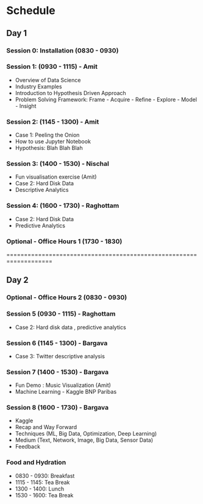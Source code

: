 # Schedule

## Day 1

### Session 0: Installation (0830 - 0930)

### Session 1: (0930 - 1115) - Amit
- Overview of Data Science
- Industry Examples
- Introduction to Hypothesis Driven Approach
- Problem Solving Framework: Frame - Acquire - Refine - Explore - Model - Insight


### Session 2: (1145 - 1300) - Amit
- Case 1: Peeling the Onion
- How to use Jupyter Notebook
- Hypothesis: Blah Blah Blah

### Session 3: (1400 - 1530) - Nischal

- Fun visualisation exercise (Amit)
- Case 2: Hard Disk Data
- Descriptive Analytics


### Session 4: (1600 - 1730) - Raghottam

- Case 2: Hard Disk Data
- Predictive Analytics


### Optional - Office Hours 1 (1730 - 1830)

===================================================================

## Day 2

### Optional - Office Hours 2 (0830 - 0930)

### Session 5 (0930 - 1115) - Raghottam

- Case 2: Hard disk data , predictive analytics


### Session 6 (1145 - 1300) - Bargava

- Case 3: Twitter descriptive analysis


### Session 7 (1400 - 1530) - Bargava

- Fun Demo : Music Visualization (Amit)
- Machine Learning - Kaggle BNP Paribas


### Session 8 (1600 - 1730) - Bargava
- Kaggle
- Recap and Way Forward
- Techniques (ML, Big Data, Optimization, Deep Learning)
- Medium (Text, Network, Image, Big Data, Sensor Data)
- Feedback



### Food and Hydration
- 0830 - 0930: Breakfast
- 1115 - 1145: Tea Break
- 1300 - 1400: Lunch
- 1530 - 1600: Tea Break
